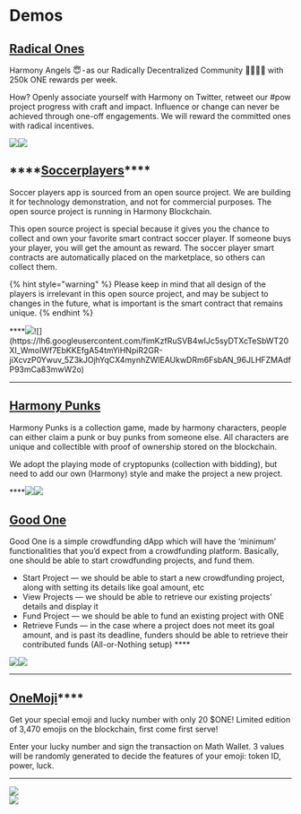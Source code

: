 # Demos

## [Radical Ones ](https://harmony.one/angels)

Harmony Angels 😇 - as our Radically Decentralized Community 👩‍👩‍👧‍👦 with 250k ONE rewards per week.

How? Openly associate yourself with Harmony on Twitter, retweet our \#pow project progress with craft and impact. Influence or change can never be achieved through one-off engagements. We will reward the committed ones with radical incentives.

![](https://lh3.googleusercontent.com/4hJ-vCqoHX7_Bajrt4lBNB04rVTqPSPij8VWIbQ6Y4brneEY_P9faFw3ll-L2wXhiMM19xLgycW8phvCKbn19BNJaVnuo0PO7v1k7X6zmvTBZ1h1Af2L4nN9I74TFMnMaDeVZ2hI)![](https://lh4.googleusercontent.com/ELfcj-wOkqalAzBHsSJ4406n3ehFp3keozA5vLrNxpBgo-N5FKf2VPwFyiZHl0OWRF_LfESxx7TBFhEwM5cRmiIWc5MxXLiXqkFIFCv4hlLjoLSWr7_BWIHLxRolSPU56yOkKxyW)

## \*\*\*\*[**Soccerplayers**](https://soccerplayers-87d85.firebaseapp.com/)\*\*\*\*

Soccer players app is sourced from an open source project. We are building it for technology demonstration, and not for commercial purposes. The open source project is running in Harmony Blockchain.

This open source project is special because it gives you the chance to collect and own your favorite smart contract soccer player. If someone buys your player, you will get the amount as reward. The soccer player smart contracts are automatically placed on the marketplace, so others can collect them.

{% hint style="warning" %}
Please keep in mind that all design of the players is irrelevant in this open source project, and may be subject to changes in the future, what is important is the smart contract that remains unique.
{% endhint %}

 ****![](https://lh6.googleusercontent.com/Es6aaeVgajGAd8WOCC1sR4twguBdKxUHzW8MkY64PpSq1dIombR8sywdCe3fdaaD8jNA3AY-OtHvOyQouUqXiSNnDqFl7xnjo_4XsnNCm5BGnds6irM1_A3d28r6kIt8dJfsPnA_)![](https://lh6.googleusercontent.com/fimKzfRuSVB4wlJc5syDTXcTeSbWT20XI_WmoIWf7EbKKEfgA54tmYiHNpiR2GR-jiXcvzP0Ywuv_5Z3kJOjhYqCX4mynhZWlEAUkwDRm6FsbAN_96JLHFZMAdfP93mCa83mwW2o)  
****

## [Harmony Punks](https://punks.hmy.cc.ink/#/home)

Harmony Punks is a collection game, made by harmony characters, people can either claim a punk or buy punks from someone else. All characters are unique and collectible with proof of ownership stored on the blockchain. 

We adopt the playing mode of cryptopunks \(collection with bidding\), but need to add our own \(Harmony\) style and make the project a new project.  
  
****![](https://lh4.googleusercontent.com/ZOhwmq-eYpYV52pd5Vrx-tVnU-1-BXDlhcF4ivy3RAAux5KsYih4HzQA3bwpqMV4kL3JygHuabIK719XoEGTV0i2zLQsR2vhug23rpKALkKI7YXmTfdiUi5oy5gxSVt4dkvloFQ8)![](https://lh6.googleusercontent.com/QtsEy8aIEljMZBgk-5hTVp6qSBUXjbymKtyU7s_Hboblv1vSbApXScKs8UXrHS1tqPE6OWu8-d9ff1BBALdFtaKy7hy6TkuHifSQLSPNLpMjii7CnCxCMqLj5xvOHSfBfVPVOUg5)

## [Good One](http://crowdfunding.s3-website-us-west-1.amazonaws.com/) 

Good One is a simple crowdfunding dApp which will have the ‘minimum’ functionalities that you’d expect from a crowdfunding platform. Basically, one should be able to start crowdfunding projects, and fund them.

* Start Project — we should be able to start a new crowdfunding project, along with setting its details like goal amount, etc
* View Projects — we should be able to retrieve our existing projects’ details and display it
* Fund Project — we should be able to fund an existing project with ONE
* Retrieve Funds — in the case where a project does not meet its goal amount, and is past its deadline, funders should be able to retrieve their contributed funds \(All-or-Nothing setup\) ****

![](https://lh4.googleusercontent.com/8-v_R8ywFf9YM2_aF591mFK7wi-C-JKnORt8_jU7IZIc5J92za9qff0X0v_Ls4ksG0NkDKKRy8dpWzT8zXGv36k2fkDhKXQLBYjjKziQYTc8GgSVhDaWk8GaYYYaPWqBR2WMwKiX)![](https://lh5.googleusercontent.com/k4YszD4sg6gwe5SgIsrsLW_tqWqscU7CJcHD6APjeMG8H_bugZPof_Yqk1WC5OYDzsS7mG9U6kzRqngSjTL3kM6SAV9un_KT9PvVYkTzSDEf1fGGkeyQWPOV69FWz32OKHyDfcsU)  
****

## [OneMoji](https://peekpi.github.io/onemoji/dist/)\*\*\*\*

Get your special emoji and lucky number with only 20 $ONE! Limited edition of 3,470 emojis on the blockchain, first come first serve!

Enter your lucky number and sign the transaction on Math Wallet. 3 values will be randomly generated to decide the features of your emoji: token ID, power, luck.  
****

![](https://lh4.googleusercontent.com/D1iPtrFVcsTeKrssiwWcX3jrquZFEa7f1l9-orZvU0Hp9Ircjwcp1FMA2gK2ANYpcLiDOqLfPixcUVYae-kXoxD6Ganar2CnVoiW1-qJnbSpa3rSfZLxoDWQt6zEF0hi4pzrUF0o)  
![](https://lh6.googleusercontent.com/UJ2m--R2rgEXd6uhbwPyipKNfb1HaBBsjvR2eFx00S72dS_JmAs_G49nijQ47NoRI3x1LP2ew2S4VjQTiUfHxKoomXoQVs0kbo3Nh2SnUSM3A6_SKVauTwICM7Z6MNEbMsj3_hzd)

